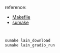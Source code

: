 reference:
- [Makefile](Makefile)
- [sumake](https://github.com/SuCicada/sumake)

```bash


sumake lain_download
sumake lain_gradio_run



```
